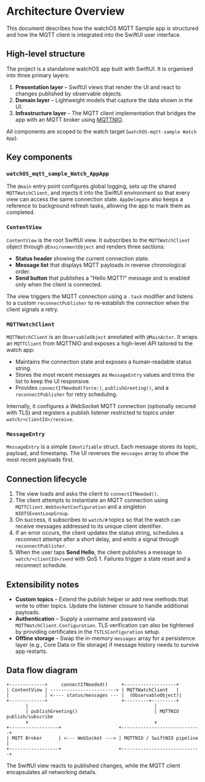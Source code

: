 # Architecture Overview

This document describes how the watchOS MQTT Sample app is structured and how the
MQTT client is integrated into the SwiftUI user interface.

## High-level structure

The project is a standalone watchOS app built with SwiftUI. It is organised into
three primary layers:

1. **Presentation layer** – SwiftUI views that render the UI and react to
   changes published by observable objects.
2. **Domain layer** – Lightweight models that capture the data shown in the UI.
3. **Infrastructure layer** – The MQTT client implementation that bridges the
   app with an MQTT broker using [MQTTNIO](https://github.com/swift-server/MQTTNIO).

All components are scoped to the watch target (`watchOS-mqtt-sample Watch App`).

## Key components

### `watchOS_mqtt_sample_Watch_AppApp`

The `@main` entry point configures global logging, sets up the shared
`MQTTWatchClient`, and injects it into the SwiftUI environment so that every
view can access the same connection state. `AppDelegate` also keeps a reference
to background refresh tasks, allowing the app to mark them as completed.

### `ContentView`

`ContentView` is the root SwiftUI view. It subscribes to the `MQTTWatchClient`
object through `@EnvironmentObject` and renders three sections:

- **Status header** showing the current connection state.
- **Message list** that displays MQTT payloads in reverse chronological order.
- **Send button** that publishes a "Hello MQTT!" message and is enabled only
  when the client is connected.

The view triggers the MQTT connection using a `.task` modifier and listens to a
custom `reconnectPublisher` to re-establish the connection when the client
signals a retry.

### `MQTTWatchClient`

`MQTTWatchClient` is an `ObservableObject` annotated with `@MainActor`. It wraps
an `MQTTClient` from MQTTNIO and exposes a high-level API tailored to the watch
app:

- Maintains the connection state and exposes a human-readable status string.
- Stores the most recent messages as `MessageEntry` values and trims the list to
  keep the UI responsive.
- Provides `connectIfNeeded(force:)`, `publishGreeting()`, and a
  `reconnectPublisher` for retry scheduling.

Internally, it configures a WebSocket MQTT connection (optionally secured with
TLS) and registers a publish listener restricted to topics under
`watch/<clientId>/receive`.

### `MessageEntry`

`MessageEntry` is a simple `Identifiable` struct. Each message stores its topic,
payload, and timestamp. The UI reverses the `messages` array to show the most
recent payloads first.

## Connection lifecycle

1. The view loads and asks the client to `connectIfNeeded()`.
2. The client attempts to instantiate an MQTT connection using
   `MQTTClient.WebSocketConfiguration` and a singleton `NIOTSEventLoopGroup`.
3. On success, it subscribes to `watch/#` topics so that the watch can receive
   messages addressed to its unique client identifier.
4. If an error occurs, the client updates the status string, schedules a
   reconnect attempt after a short delay, and emits a signal through
   `reconnectPublisher`.
5. When the user taps **Send Hello**, the client publishes a message to
   `watch/<clientId>/send` with QoS 1. Failures trigger a state reset and a
   reconnect schedule.

## Extensibility notes

- **Custom topics** – Extend the publish helper or add new methods that write to
  other topics. Update the listener closure to handle additional payloads.
- **Authentication** – Supply a username and password via
  `MQTTWatchClient.Configuration`. TLS verification can also be tightened by
  providing certificates in the `TSTLSConfiguration` setup.
- **Offline storage** – Swap the in-memory `messages` array for a persistence
  layer (e.g., Core Data or file storage) if message history needs to survive
  app restarts.

## Data flow diagram

```
+-------------+     connectIfNeeded()     +-------------------+
| ContentView | ------------------------> | MQTTWatchClient   |
|             | <---- status/messages --- |  (ObservableObject)|
+-------------+                           +---------+---------+
       |                                              |
       | publishGreeting()                            | MQTTNIO publish/subscribe
       v                                              v
+------------------+                     +-----------------------------+
| MQTT Broker      | <--- WebSocket ---> | MQTTNIO / SwiftNIO pipeline |
+------------------+                     +-----------------------------+
```

The SwiftUI view reacts to published changes, while the MQTT client encapsulates
all networking details.
